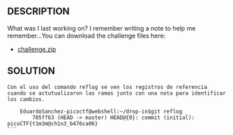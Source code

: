 
## DESCRIPTION

What was I last working on? I remember writing a note to help me remember...You can download the challenge files here:

- [challenge.zip](https://artifacts.picoctf.net/c_titan/68/challenge.zip)

## SOLUTION

````
Con el uso del comando reflog se ven los registros de referencia cuando se actutualizaron las ramas junto con una nota para identificar los cambios. 

	EduardoSanchez-picoctf@webshell:~/drop-in$git reflog
		705ff63 (HEAD -> master) HEAD@{0}: commit (initial):          picoCTF{t1m3m@ch1n3_b476ca06}
```

